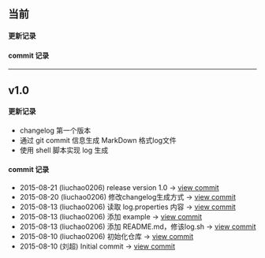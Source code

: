 ## 当前
#### 更新记录
    
    
#### commit 记录
    
    
    
---
## v1.0
#### 更新记录
    
- changelog 第一个版本
- 通过 git commit 信息生成 MarkDown 格式log文件
- 使用 shell 脚本实现 log 生成
    
    
#### commit 记录
    
- 2015-08-21 (liuchao0206) release version 1.0 -> [view commit](https://github.com/coderpage/changeLog/commit/8c2ff27322694b3bed41cb1f490d21e06f4dedcd)
- 2015-08-20 (liuchao0206) 修改changelog生成方式 -> [view commit](https://github.com/coderpage/changeLog/commit/27ce1a90044b2d11cdeca3a29a1eb4d40a33d48d)
- 2015-08-13 (liuchao0206) 读取 log.properties 内容 -> [view commit](https://github.com/coderpage/changeLog/commit/5e902bb7a4bf73b881522a36d8518931d915b937)
- 2015-08-13 (liuchao0206) 添加 example -> [view commit](https://github.com/coderpage/changeLog/commit/9d7d81fc985c8736377eff8fab2db48a7de85a7a)
- 2015-08-13 (liuchao0206) 添加 README.md，修该log.sh -> [view commit](https://github.com/coderpage/changeLog/commit/899c6e4a4a2c6773b23257235d56585f7c73d0fc)
- 2015-08-10 (liuchao0206) 初始化仓库 -> [view commit](https://github.com/coderpage/changeLog/commit/9cad9e1adff8639bdd7a2113da6f3a0e4140c38a)
- 2015-08-10 (刘超) Initial commit -> [view commit](https://github.com/coderpage/changeLog/commit/14dfdad6acb23d1cc15bcb887c203d5a414f118c)    
